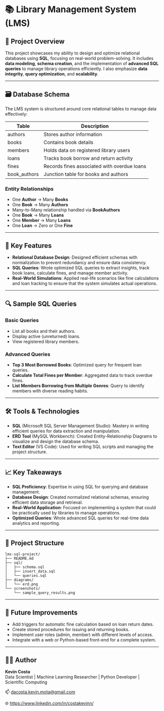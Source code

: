 # 📚 Library Management System (LMS)

## 🧾 Project Overview

This project showcases my ability to design and optimize relational databases using **SQL**, focusing on real-world problem-solving. It includes **data modeling**, **schema creation**, and the implementation of **advanced SQL queries** to manage library operations efficiently. I also emphasize **data integrity**, **query optimization**, and **scalability**.

---

## 🗃️ Database Schema

The LMS system is structured around core relational tables to manage data effectively:

| Table         | Description                                 |
| ------------- | ------------------------------------------- |
| authors       | Stores author information                   |
| books         | Contains book details                       |
| members       | Holds data on registered library users      |
| loans         | Tracks book borrow and return activity      |
| fines         | Records fines associated with overdue loans |
| book\_authors | Junction table for books and authors        |

### Entity Relationships

* One **Author** → Many **Books**
* One **Book** → Many **Authors**
* Many-to-Many relationship handled via **BookAuthors**
* One **Book** → Many **Loans**
* One **Member** → Many **Loans**
* One **Loan** → Zero or One **Fine**

---

## 🧱 Key Features

* **Relational Database Design**: Designed efficient schemas with normalization to prevent redundancy and ensure data consistency.
* **SQL Queries**: Wrote optimized SQL queries to extract insights, track book loans, calculate fines, and manage member activity.
* **Real-World Simulations**: Applied real-life scenarios like fine calculations and loan tracking to ensure that the system simulates actual operations.

---

## 🔍 Sample SQL Queries

### Basic Queries

* List all books and their authors.
* Display active (unreturned) loans.
* View registered library members.

### Advanced Queries

* **Top 3 Most Borrowed Books**: Optimized query for frequent loan queries.
* **Calculate Total Fines per Member**: Aggregated data to track overdue fines.
* **List Members Borrowing from Multiple Genres**: Query to identify members with diverse reading habits.

---

## 🛠️ Tools & Technologies

* **SQL** (Microsoft SQL Server Management Studio): Mastery in writing efficient queries for data extraction and manipulation.
* **ERD Tool** (MySQL Workbench): Created Entity-Relationship Diagrams to visualize and design the database schema.
* **Text Editor** (VS Code): Used for writing SQL scripts and managing the project structure.

---

## 📈 Key Takeaways

* **SQL Proficiency**: Expertise in using SQL for querying and database management.
* **Database Design**: Created normalized relational schemas, ensuring efficient data storage and retrieval.
* **Real-World Application**: Focused on implementing a system that could be practically used by libraries to manage operations.
* **Optimized Queries**: Wrote advanced SQL queries for real-time data analytics and reporting.

---

## 📁 Project Structure

```
lms-sql-project/
├── README.md
├── sql/
│   ├── schema.sql
│   ├── insert_data.sql
│   └── queries.sql
├── diagrams/
│   └── erd.png
└── screenshots/
    └── sample_query_results.png
```

---

## 🧠 Future Improvements

* Add triggers for automatic fine calculation based on loan return dates.
* Create stored procedures for issuing and returning books.
* Implement user roles (admin, member) with different levels of access.
* Integrate with a web or Python-based front-end for a complete system.

---

## 👨‍💻 Author
**Kevin Costa**  
Data Scientist | Machine Learning Researcher | Python Developer | Scientific Computing

📫 dacosta.kevin.mota@gmail.com

🌐 https://www.linkedin.com/in/costakevinn/
